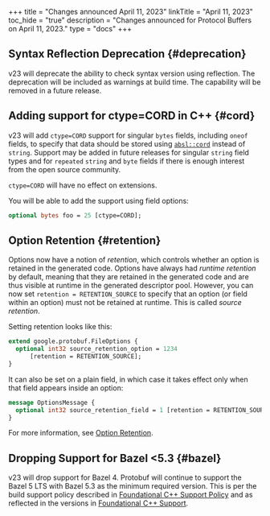 +++
title = "Changes announced April 11, 2023"
linkTitle = "April 11, 2023"
toc_hide = "true"
description = "Changes announced for Protocol Buffers on April 11, 2023."
type = "docs"
+++

## Syntax Reflection Deprecation {#deprecation}

v23 will deprecate the ability to check syntax version using reflection. The
deprecation will be included as warnings at build time. The capability will be
removed in a future release.

## Adding support for ctype=CORD in C++ {#cord}

v23 will add `ctype=CORD` support for singular `bytes`
fields, including `oneof` fields, to specify that data should be stored using
[`absl::cord`](https://github.com/abseil/abseil-cpp/blob/master/absl/strings/cord.h)
instead of `string`. Support may be added in future releases for singular
`string` field types and for `repeated` `string` and `byte` fields if there is
enough interest from the open source community.

`ctype=CORD` will have no effect on extensions.

You will be able to add the support using field options:

```proto
optional bytes foo = 25 [ctype=CORD];
```

## Option Retention {#retention}

Options now have a notion of *retention*, which controls whether an option is
retained in the generated code. Options have always had *runtime retention* by
default, meaning that they are retained in the generated code and are thus
visible at runtime in the generated descriptor pool. However, you can now set
`retention = RETENTION_SOURCE` to specify that an option (or field within an
option) must not be retained at runtime. This is called *source retention*.

Setting retention looks like this:

```proto
extend google.protobuf.FileOptions {
  optional int32 source_retention_option = 1234
      [retention = RETENTION_SOURCE];
}
```

It can also be set on a plain field, in which case it takes effect only when
that field appears inside an option:

```proto
message OptionsMessage {
  optional int32 source_retention_field = 1 [retention = RETENTION_SOURCE];
}
```

For more information, see
[Option Retention](./programming-guides/proto3#option-retention).

## Dropping Support for Bazel <5.3 {#bazel}

v23 will drop support for Bazel 4. Protobuf will continue to support the Bazel 5
LTS with Bazel 5.3 as the minimum required version. This is per the build
support policy described in
[Foundational C++ Support Policy](https://opensource.google/documentation/policies/cplusplus-support#build_systems)
and as reflected in the versions in
[Foundational C++ Support](https://github.com/google/oss-policies-info/blob/main/foundational-cxx-support-matrix.md).
